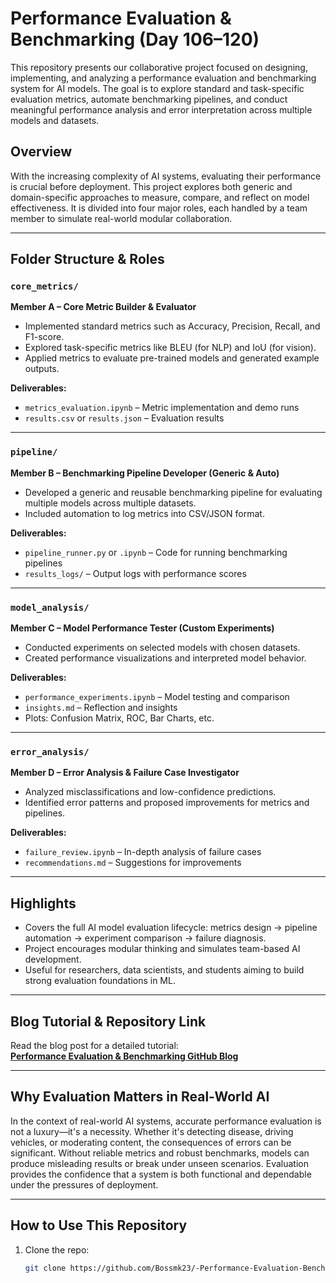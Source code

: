 # Performance Evaluation & Benchmarking (Day 106–120)

This repository presents our collaborative project focused on designing, implementing, and analyzing a performance evaluation and benchmarking system for AI models. The goal is to explore standard and task-specific evaluation metrics, automate benchmarking pipelines, and conduct meaningful performance analysis and error interpretation across multiple models and datasets.

## Overview

With the increasing complexity of AI systems, evaluating their performance is crucial before deployment. This project explores both generic and domain-specific approaches to measure, compare, and reflect on model effectiveness. It is divided into four major roles, each handled by a team member to simulate real-world modular collaboration.

---

## Folder Structure & Roles

### `core_metrics/`  
**Member A – Core Metric Builder & Evaluator**

- Implemented standard metrics such as Accuracy, Precision, Recall, and F1-score.
- Explored task-specific metrics like BLEU (for NLP) and IoU (for vision).
- Applied metrics to evaluate pre-trained models and generated example outputs.

**Deliverables:**
- `metrics_evaluation.ipynb` – Metric implementation and demo runs
- `results.csv` or `results.json` – Evaluation results

---

### `pipeline/`  
**Member B – Benchmarking Pipeline Developer (Generic & Auto)**

- Developed a generic and reusable benchmarking pipeline for evaluating multiple models across multiple datasets.
- Included automation to log metrics into CSV/JSON format.

**Deliverables:**
- `pipeline_runner.py` or `.ipynb` – Code for running benchmarking pipelines
- `results_logs/` – Output logs with performance scores

---

### `model_analysis/`  
**Member C – Model Performance Tester (Custom Experiments)**

- Conducted experiments on selected models with chosen datasets.
- Created performance visualizations and interpreted model behavior.

**Deliverables:**
- `performance_experiments.ipynb` – Model testing and comparison
- `insights.md` – Reflection and insights
- Plots: Confusion Matrix, ROC, Bar Charts, etc.

---

### `error_analysis/`  
**Member D – Error Analysis & Failure Case Investigator**

- Analyzed misclassifications and low-confidence predictions.
- Identified error patterns and proposed improvements for metrics and pipelines.

**Deliverables:**
- `failure_review.ipynb` – In-depth analysis of failure cases
- `recommendations.md` – Suggestions for improvements

---

## Highlights

- Covers the full AI model evaluation lifecycle: metrics design → pipeline automation → experiment comparison → failure diagnosis.
- Project encourages modular thinking and simulates team-based AI development.
- Useful for researchers, data scientists, and students aiming to build strong evaluation foundations in ML.

---

## Blog Tutorial & Repository Link

Read the blog post for a detailed tutorial:  
**[Performance Evaluation & Benchmarking GitHub Blog](https://github.com/Bossmk23/-Performance-Evaluation-Benchmarking)**

---

## Why Evaluation Matters in Real-World AI

In the context of real-world AI systems, accurate performance evaluation is not a luxury—it's a necessity. Whether it's detecting disease, driving vehicles, or moderating content, the consequences of errors can be significant. Without reliable metrics and robust benchmarks, models can produce misleading results or break under unseen scenarios. Evaluation provides the confidence that a system is both functional and dependable under the pressures of deployment.

---

## How to Use This Repository

1. Clone the repo:
   ```bash
   git clone https://github.com/Bossmk23/-Performance-Evaluation-Benchmarking
